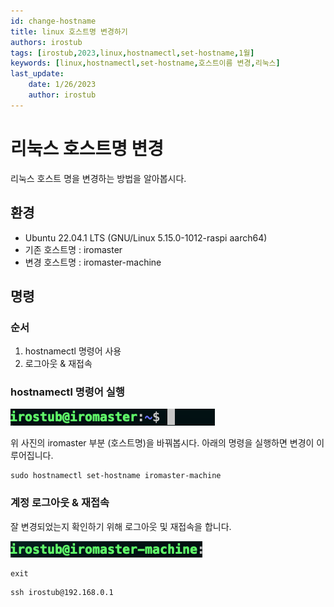 ```yaml
---
id: change-hostname
title: linux 호스트명 변경하기
authors: irostub
tags: [irostub,2023,linux,hostnamectl,set-hostname,1월]
keywords: [linux,hostnamectl,set-hostname,호스트이름 변경,리눅스]
last_update:
    date: 1/26/2023
    author: irostub
---
```


# 리눅스 호스트명 변경
리눅스 호스트 명을 변경하는 방법을 알아봅시다.
## 환경
- Ubuntu 22.04.1 LTS (GNU/Linux 5.15.0-1012-raspi aarch64)
- 기존 호스트명 : iromaster
- 변경 호스트명 : iromaster-machine

## 명령
### 순서
1. hostnamectl 명령어 사용
2. 로그아웃 & 재접속

### hostnamectl 명령어 실행
![img.png](img.png)

위 사진의 iromaster 부분 (호스트명)을 바꿔봅시다.  아래의 명령을 실행하면 변경이 이루어집니다.
```shell
sudo hostnamectl set-hostname iromaster-machine
```

### 계정 로그아웃 & 재접속
잘 변경되었는지 확인하기 위해 로그아웃 및 재접속을 합니다.  

![img_1.png](img_1.png)
```shell
exit
```
```shell
ssh irostub@192.168.0.1
```